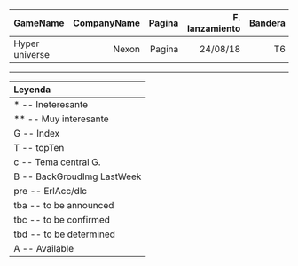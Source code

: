 | GameName | CompanyName | Pagina | F. lanzamiento | Bandera | email-contact | options | plataforma | week nº |
|:--|--:|--:|--:|--:|--:|--:|--:|--:|
| Hyper universe | Nexon | Pagina | 24/08/18 | T6 | email-contact | options | pc | 21 |



***************

| Leyenda |
|:--|
| *  -- Ineteresante |
| ** -- Muy interesante |
| G -- Index |
| T -- topTen |
| c -- Tema central G. |
| B -- BackGroudImg LastWeek |
| pre -- ErlAcc/dlc |
|tba -- to be announced|
|tbc -- to be confirmed|
|tbd -- to be determined|
| A -- Available|
